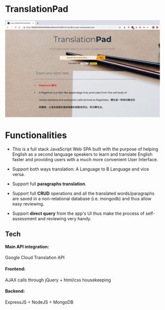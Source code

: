 # TranslationPad
![Test image](https://github.com/HarveyYifanLi/TranslationApp/blob/master/application.png)

# Functionalities
* This is a full stack JavaScript Web SPA built with the purpose of 
helping English as a second language speakers to learn and translate English
faster and providing users with a much more convenient User Interface.

* Support both ways translation: A Language to B Language and vice versa.

* Support full __paragraphs translation__.

* Support full __CRUD__ operations and all the translated words/paragraphs are saved 
in a non-relational database (i.e. mongodb) and thus allow easy reviewing.

* Support __direct query__ from the app's UI thus make the process of self-assessment and
reviewing very handy.

## Tech

#### Main API integration: 
Google Cloud Translation API 
#### Frontend: 
AJAX calls through jQuery + html/css housekeeping
#### Backend: 
ExpressJS + NodeJS + MongoDB
